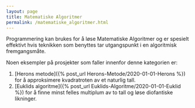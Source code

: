```yaml
---
layout: page
title: Matematiske Algoritmer
permalink: /matematiske_algoritmer.html
---
```


Programmering kan brukes for å løse Matematiske Algoritmer og er spesielt effektivt hvis teknikken som benyttes tar utgangspunkt i en algoritmisk fremgangsmåte. 

Noen eksempler på prosjekter som faller innenfor denne kategorien er:
1. [Herons metode]({% post_url Herons-Metode/2020-01-01-Herons %}) for å approksimere kvadratroten av et naturlig tall.
2. [Euklids algoritme]({% post_url Euklids-Algoritme/2020-01-01-Euklid %}) for å finne minst felles multiplum av to tall og løse diofantiske likninger.
<!-- 3. Algoritmer for å løse lineære likningsystem. -->